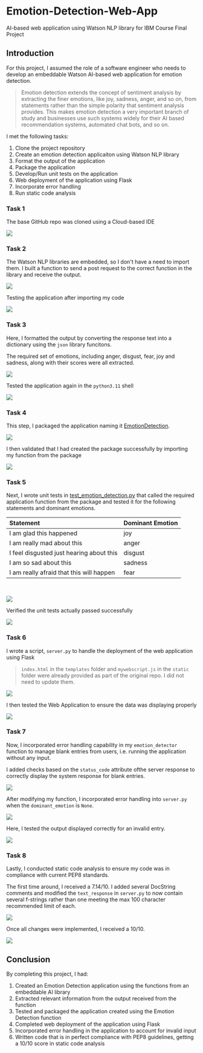 # Emotion-Detection-Web-App
AI-based web application using Watson NLP library for IBM Course Final Project

## Introduction

For this project, I assumed the role of a software engineer who needs to develop an embeddable Watson AI-based web application for emotion detection.

> Emotion detection extends the concept of sentiment analysis by extracting the finer emotions, like joy, sadness, anger, and so on, from statements rather than the simple polarity that sentiment analysis provides. This makes emotion detection a very important branch of study and businesses use such systems widely for their AI based recommendation systems, automated chat bots, and so on.

I met the following tasks:
1. Clone the project repository
2. Create an emotion detection applicaiton using Watson NLP library
3. Format the output of the application
4. Package the application
5. Develop/Run unit tests on the application
6. Web deployment of the application using Flask
7. Incorporate error handling
8. Run static code analysis

### Task 1

The base GitHub repo was cloned using a Cloud-based IDE

![](images\1_folder_structure.png)

### Task 2

The Watson NLP libraries are embedded, so I don't have a need to import them. I built a function to send a post request to the correct function in the library and receive the output.

![](images\2a_emotion_detection.png)

Testing the application after importing my code

![](images\2b_application_creation.png)

### Task 3

Here, I formatted the output by converting the response text into a dictionary using the `json` library funcitons.

The required set of emotions, including anger, disgust, fear, joy and sadness, along with their scores were all extracted.

![](images\3a_output_formatting.png)

Tested the application again in the `python3.11` shell

![](images\3b_formatted_output_test.png)

### Task 4

This step, I packaged the application naming it [EmotionDetection](EmotionDetection).

![](images\4a_packaging.png)

I then validated that I had created the package successfully by importing my function from the package

![](images\4b_packaging_test.png)

### Task 5

Next, I wrote unit tests in [test_emotion_detection.py](test_emotion_detection.py) that called the required application function from the package and tested it for the following statements and dominant emotions.

| Statement | Dominant Emotion |
| :--       | :--              |
| I am glad this happened | joy |
| I am really mad about this | anger |
| I feel disgusted just hearing about this | disgust |
| I am so sad about this | sadness |
| I am really afraid that this will happen | fear |

<br>

![](images\5a_unit_testing.png)

Verified the unit tests actually passed successfully

![](images\5b_unit_testing_result.png)

### Task 6

I wrote a script, `server.py` to handle the deployment of the web application using Flask

> `index.html` in the `templates` folder and `mywebscript.js` in the `static` folder were already provided as part of the original repo. I did not need to update them. 

![](images\6a_server.png)

I then tested the Web Application to ensure the data was displaying properly

![](images\6b_deployment_test.png)

### Task 7

Now, I incorporated error handling capability in my `emotion_detector` function to manage blank entries from users, i.e. running the application without any input.

I added checks based on the `status_code` attribute ofthe server response to correctly display the system response for blank entries.

![](images\7a_error_handling_function.png)

After modifying my function, I incorporated error handling into `server.py` when the `dominant_emotion` is `None`.

![](images\7b_error_handling_server.png)

Here, I tested the output displayed correctly for an invalid entry.

![](images\7c_error_handling_interface.png)

### Task 8

Lastly, I conducted static code analysis to ensure my code was in compliance with current PEP8 standards.

The first time around, I received a 7.14/10. I added several DocString comments and modified the `text_response` in `server.py` to now contain several f-strings rather than one meeting the max 100 character recommended limit of each.

![](images\8a_server_modified.png)

Once all changes were implemented, I received a 10/10.

![](images\8b_static_code_analysis.png)

## Conclusion

By completing this project, I had:

1. Created an Emotion Detection application using the functions from an embeddable AI library
2. Extracted relevant information from the output received from the function
3. Tested and packaged the application created using the Emotion Detection function
4. Completed web deployment of the application using Flask
5. Incorporated error handling in the application to account for invalid input
6. Written code that is in perfect compliance with PEP8 guidelines, getting a 10/10 score in static code analysis